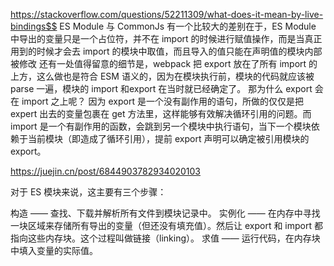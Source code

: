 https://stackoverflow.com/questions/52211309/what-does-it-mean-by-live-bindings$$
ES Module 与 CommonJs 有一个比较大的差别在于，ES Module 中导出的变量只是一个占位符，并不在 import 的时候进行赋值操作，而是当真正用到的时候才会去 import 的模块中取值，而且导入的值只能在声明值的模块内部被修改
还有一处值得留意的细节是，webpack 把 export 放在了所有 import 的上方，这么做也是符合 ESM 语义的，因为在模块执行前，模块的代码就应该被 parse 一遍，模块的 import 和export 在当时就已经确定了。
那为什么 export 会在 import 之上呢？ 因为 export 是一个没有副作用的语句，所做的仅仅是把 expert 出去的变量包裹在 get 方法里，这样能够有效解决循环引用的问题。而 import 是一个有副作用的函数，会跳到另一个模块中执行语句，当下一个模块依赖于当前模块（即造成了循环引用），提前 export 声明可以确定被引用模块的 export。

https://juejin.cn/post/6844903782934020103

对于 ES 模块来说，这主要有三个步骤：

构造 —— 查找、下载并解析所有文件到模块记录中。
实例化 —— 在内存中寻找一块区域来存储所有导出的变量（但还没有填充值）。然后让 export 和 import 都指向这些内存块。这个过程叫做链接（linking）。
求值 —— 运行代码，在内存块中填入变量的实际值。